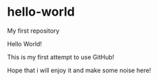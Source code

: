 # hello-world
My first repository

Hello World!

This is my first attempt to use GitHub!

Hope that i will enjoy it and make some noise here!
